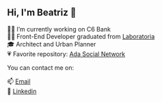 ## Hi, I'm Beatriz 👋

<p align="left">
  👩‍💻  I’m currently working on C6 Bank <br>
  👩‍🎓 Front-End Developer graduated from <a href="https://www.laboratoria.la/"> Laboratoria </a> <br>
  🎓 Architect and Urban Planner <br>
  💗 Favorite repository: <a href="https://github.com/beatrizpenalva/ada-social-network">Ada Social Network </a> <br>
  
  You can contact me on:
  
  📫 <a href="mailto:biapenalva@gmail.com"> Email </a> <br>
  💼 <a href="https://www.linkedin.com/in/beatrizpenalva/"> Linkedin </a> <br>  
</p>
